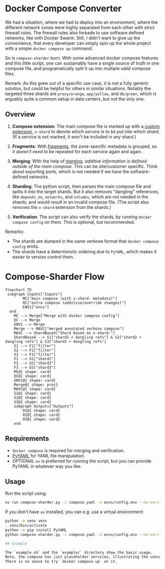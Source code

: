 # Docker Compose Converter

We had a situation, where we had to deploy into an environment, where the different
network zones were highly separated from each other with strict firewall rules.
The firewall rules also forbade to use software defined networks, like with Docker
Swarm. Still, I didn't want to give up the convenience, that every developer can
simply spin up the whole project with a simple `docker compose up` command.

So is `compose-sharder` born. With some advanced docker compose features and this little script, one can sustainably have a single source of truth in one compose file, and programatically
split it up into multiple *valid* compose files.

Remark: As this grew out of a specific use case, it is not a fully generic solution,
but could be helpful for others in similar situations.
Notably the targeted three shards are `proxy/orange`, `app/yellow`, and `db/green`,
which is arguably quite a common setup in data centers, but not the only one.

## Overview

1. **Compose extension**: The main compose file is marked up with a [custom extension](https://docs.docker.com/reference/compose-file/extension/), `x-shard` to denote *which service is to be put into which shard*. (If a service is not marked, it won't be included in any shard.)

2. **Fragments**: With [fragments](https://docs.docker.com/reference/compose-file/fragments/),
the zone-specific metadata is grouped, so it *doesn’t need to be repeated* for each service again and again.

3. **Merging**: With the help of [merging](https://docs.docker.com/reference/compose-file/merge/),
*additive information is defined outside of the main compose*. This can be site/customer specific. Think about exporting ports, which is not needed if we have the software-defined networks.

4. **Sharding**: The python script, then parses the main compose file and splits it into the target shards. But it also removes "dangling" references, like `depends_on`, `networks`, and `volumes`, which are not needed in the shards, and would result in an invalid compose file.
(The script also removes the `x-shard` extension from the shards.)

5. **Verification**: The script can also verify the shards, by running `docker compose config` on them. This is optional, but recommended.

Remarks:
- The shards are dumped in the same verbose format that `docker compose config` emits.
- The shards have a deterministic ordering due to `PyYAML`, which makes it easier to version control them.

# Compose-Sharder Flow

```mermaid
flowchart TD
 subgraph Inputs["Inputs"]
        MC["main compose (with x-shard- metadata)"]
        OC["extra compose (additive/override changes)"]
        ENV1["envs"]
  end
    MC --> Merge["Merge with docker compose config"]
    OC --> Merge
    ENV1 --> Merge
    Merge --> MAVC["merged annotated verbose compose"]
    MAVC --> ShardBased["Shard based on x-shard-"]
    ShardBased --> S1["shard1 + dangling refs"] & S2["shard2 + dangling refs"] & S3["shard3 + dangling refs"]
    S1 --> F1["filter"]
    S2 --> F2["filter"]
    S3 --> F3["filter"]
    F1 --> O1["shard1"]
    F2 --> O2["shard2"]
    F3 --> O3["shard3"]
    MC@{ shape: card}
    OC@{ shape: card}
    ENV1@{ shape: card}
    Merge@{ shape: proc}
    MAVC@{ shape: card}
    S1@{ shape: card}
    S2@{ shape: card}
    S3@{ shape: card}
    subgraph Outputs["Outputs"]
        O1@{ shape: card}
        O2@{ shape: card}
        O3@{ shape: card}
    end
```

## Requirements

- `docker compose` is required for merging and verification.
- [PyYAML](https://pypi.org/project/PyYAML/) for YAML file manipulation.
- *OPTIONAL* `uv` is preferred for running the script, but you can provide PyYAML
  in whatever way you like.

## Usage

Run the script using:
```bash
uv run compose-sharder.py -i compose.yaml -e envs/config.env --no-verify
```

If you don't have `uv` installed, you can e.g. use a virtual environment:
```bash
python -m venv venv
. venv/bin/activate
python -m pip install PyYAML
python compose-sharder.py -i compose.yaml -e envs/config.env --no-verify

## Example

The `example.sh` and the `example/` directory show the basic usage.
Note, the compose has just placeholder services, illustrating the concept.
There is no sense to try `docker compose up` on it.
